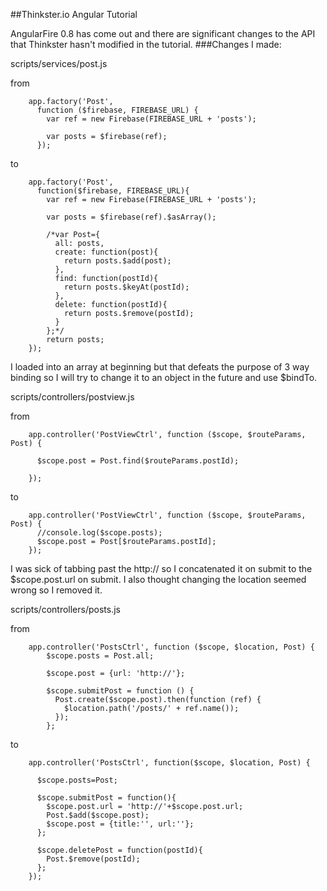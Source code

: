##Thinkster.io Angular Tutorial

AngularFire 0.8 has come out and there are significant changes to the API that Thinkster hasn't modified in the tutorial.
###Changes I made:

scripts/services/post.js

from

        app.factory('Post',
          function ($firebase, FIREBASE_URL) {
            var ref = new Firebase(FIREBASE_URL + 'posts');

            var posts = $firebase(ref);
          });
to

        app.factory('Post',
          function($firebase, FIREBASE_URL){
            var ref = new Firebase(FIREBASE_URL + 'posts');

            var posts = $firebase(ref).$asArray();

            /*var Post={
              all: posts,
              create: function(post){
                return posts.$add(post);
              },
              find: function(postId){
                return posts.$keyAt(postId);
              },
              delete: function(postId){
                return posts.$remove(postId);
              }
            };*/
            return posts;
        });

I loaded into an array at beginning but that defeats the purpose of 3 way binding so I will try to change it to an object in the future and use $bindTo.

scripts/controllers/postview.js

from

        app.controller('PostViewCtrl', function ($scope, $routeParams, Post) {

          $scope.post = Post.find($routeParams.postId);

        });

to

        app.controller('PostViewCtrl', function ($scope, $routeParams, Post) {
          //console.log($scope.posts);
          $scope.post = Post[$routeParams.postId];
        });

I was sick of tabbing past the http:// so I concatenated it on submit to the $scope.post.url on submit. I also thought changing the location seemed wrong so I removed it.

scripts/controllers/posts.js

from

        app.controller('PostsCtrl', function ($scope, $location, Post) {
            $scope.posts = Post.all;

            $scope.post = {url: 'http://'};

            $scope.submitPost = function () {
              Post.create($scope.post).then(function (ref) {
                $location.path('/posts/' + ref.name());
              });
            };

to

        app.controller('PostsCtrl', function($scope, $location, Post) {

          $scope.posts=Post;

          $scope.submitPost = function(){
            $scope.post.url = 'http://'+$scope.post.url;
            Post.$add($scope.post);
            $scope.post = {title:'', url:''};
          };

          $scope.deletePost = function(postId){
            Post.$remove(postId);
          };
        });

